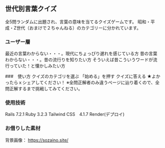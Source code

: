 ## 世代別言葉クイズ
全5問ランダムに出題され、言葉の意味を当てるクイズゲームです。
昭和・平成・Z世代（おまけで２ちゃんねる）のカテゴリーに分かれています。

### ユーザー層
最近の言葉わからない・・・。現代にちょっぴり遅れを感じている方
昔の言葉わからない・・・。昔の流行りを知りたい方
そういえば昔こういうワードが流行っていた！と懐かしみたい方

###　使い方
クイズのカテゴリを選ぶ
「始める」を押す
クイズに答える
★よかったらｘシェアしてください！
※全問正解者のみ違うページに辿り着くので、全問正解するまで挑戦してみてください。

### 使用技術
Rails 7.2.1
Ruby 3.2.3
Tailwind CSS　4.1.7
Render(デプロイ)

### お借りした素材
背景画像： https://sozaino.site/